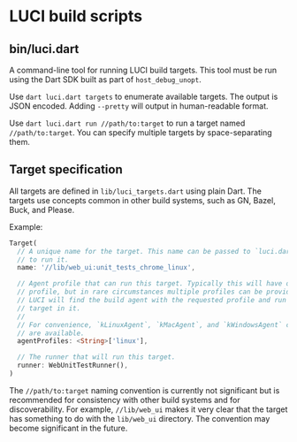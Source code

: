 # LUCI build scripts

## bin/luci.dart

A command-line tool for running LUCI build targets. This tool must be run using
the Dart SDK built as part of `host_debug_unopt`.

Use `dart luci.dart targets` to enumerate available targets. The output is JSON
encoded. Adding `--pretty` will output in human-readable format.

Use `dart luci.dart run //path/to:target` to run a target named
`//path/to:target`. You can specify multiple targets by space-separating them.

## Target specification

All targets are defined in `lib/luci_targets.dart` using plain Dart. The targets
use concepts common in other build systems, such as GN, Bazel, Buck, and Please.

Example:

```dart
Target(
  // A unique name for the target. This name can be passed to `luci.dart run`
  // to run it.
  name: '//lib/web_ui:unit_tests_chrome_linux',

  // Agent profile that can run this target. Typically this will have one
  // profile, but in rare circumstances multiple profiles can be provided.
  // LUCI will find the build agent with the requested profile and run this
  // target in it.
  //
  // For convenience, `kLinuxAgent`, `kMacAgent`, and `kWindowsAgent` constants
  // are available.
  agentProfiles: <String>['linux'],

  // The runner that will run this target.
  runner: WebUnitTestRunner(),
)
```

The `//path/to:target` naming convention is currently not significant but is
recommended for consistency with other build systems and for discoverability.
For example, `//lib/web_ui` makes it very clear that the target has something
to do with the `lib/web_ui` directory. The convention may become significant
in the future.
